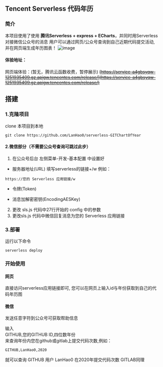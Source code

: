 ## Tencent Serverless  代码年历
### 简介
本项目使用了使用 **腾讯Serverless  + express + ECharts**，并同时用Serverless对接微信公众号的消息
用户可以通过网页/公众号查询到自己近期代码提交活动, 并在网页端生成年历图表！
![image](https://user-images.githubusercontent.com/14994590/173582698-c89af124-8b63-4fa8-8e7c-1060fce3a756.png)

#### 体验地址：
网页端体验：(暂无，腾讯云函数收费，暂停展示)
<s>[https://service-a4gbsyqw-1251935409.gz.apigw.tencentcs.com/release/](https://service-a4gbsyqw-1251935409.gz.apigw.tencentcs.com/release/)
</s>

## 搭建
### 1.克隆项目
clone 本项目到本地
```
git clone https://github.com/LanHao0/serverless-GITChartOfYear
```

#### 2.微信部分（不需要公众号查询可跳过此步）
1. 在公众号后台 左侧菜单-开发-基本配置 中设置好
- 服务器地址(URL)
填写serverless的链接+/w
例如： 
```
https://您的 Serverless 应用链接/w
```
- 令牌(Token)

- 消息加解密密钥(EncodingAESKey)

2. 更改 sls.js 代码中27行开始的 config 中的参数
3. 更改sls.js 代码中微信回复消息为您的 Serverless 应用链接
 
### 3.部署
运行以下命令
```
serverless deploy
```


### 开始使用
#### 网页
直接访问serverless应用链接即可, 您可以在网页上输入id与年份获取到自己的代码年历图

#### 微信
发送任意字符到公众号可获取帮助信息

输入  
GITHUB,您的GITHUB ID,四位数年份  
来查询年份内您在github或gitlab上提交代码次数,例如：
```
GITHUB,LanHao0,2020
```
就可以查询 GITHUB 用户 LanHao0 在2020年提交代码次数
GITLAB同理



[网页体验]: https://service-a4gbsyqw-1251935409.gz.apigw.tencentcs.com/release/
